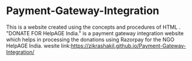 # Payment-Gateway-Integration
This is a website created using the concepts and procedures of HTML . "DONATE FOR HelpAGE India." is a payment gateway integration website which helps in processing the donations using Razorpay for the NGO HelpAGE India.
wesite link:https://zikrashakil.github.io/Payment-Gateway-Integration/ 

